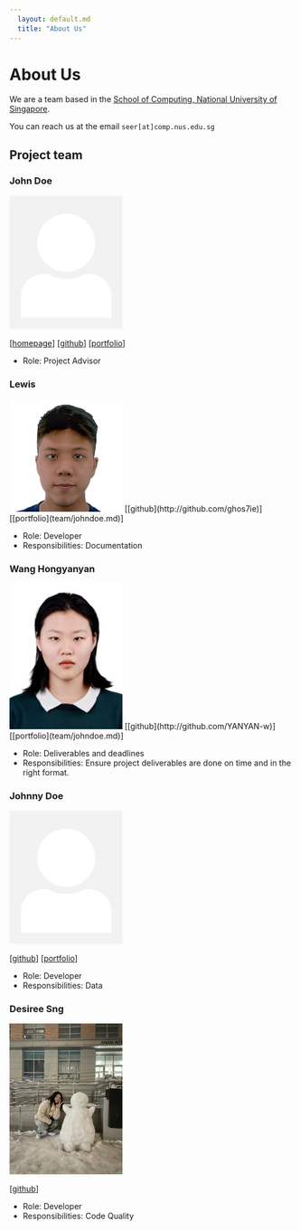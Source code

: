```yaml
---
  layout: default.md
  title: "About Us"
---
```


# About Us

We are a team based in the [School of Computing, National University of Singapore](http://www.comp.nus.edu.sg).

You can reach us at the email `seer[at]comp.nus.edu.sg`

## Project team

### John Doe

<img src="images/johndoe.png" width="200px">

[[homepage](http://www.comp.nus.edu.sg/~damithch)]
[[github](https://github.com/johndoe)]
[[portfolio](team/johndoe.md)]

* Role: Project Advisor

### Lewis 
<img src="images/ghos7ie.png" width="200px">
[[github](http://github.com/ghos7ie)]
[[portfolio](team/johndoe.md)]

* Role: Developer
* Responsibilities: Documentation

### Wang Hongyanyan
<img src="images/yanyan-w.png" width="200px">
[[github](http://github.com/YANYAN-w)]
[[portfolio](team/johndoe.md)]

* Role: Deliverables and deadlines
* Responsibilities: Ensure project deliverables are done on time and in the right format.


### Johnny Doe

<img src="images/johndoe.png" width="200px">

[[github](http://github.com/johndoe)] 
[[portfolio](team/johndoe.md)]

* Role: Developer
* Responsibilities: Data

### Desiree Sng

<img src="images/dez2003.png" width="200px">

[[github](http://github.com/dez2003)]

* Role: Developer
* Responsibilities: Code Quality
